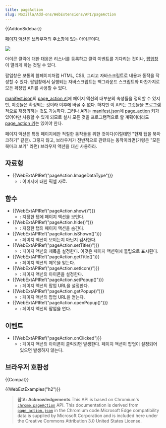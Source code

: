 ```yaml
---
title: pageAction
slug: Mozilla/Add-ons/WebExtensions/API/pageAction
---
```


{{AddonSidebar}}

[페이지 액션](/ko/docs/Mozilla/Add-ons/WebExtensions/Page_actions)은 브라우저의 주소창에 있는 아이콘이다.

![](page-action.png)

아이콘 클릭에 대한 대응은 리스너를 등록하고 클릭 이벤트를 기다리는 것이나, [팝업창](/ko/docs/Mozilla/Add-ons/WebExtensions/Popups)이 열리게 하는 것일 수 있다.

팝업창은 보통의 웹페이지처럼 HTML, CSS, 그리고 자바스크립트로 내용과 동작을 작성할 수 있다. 팝업창에서 실행되는 자바스크립트는 백그라운드 스크립트와 마찬가지로 모든 확장앱 API를 사용할 수 있다.

[manifest.json](/ko/docs/Mozilla/Add-ons/WebExtensions/manifest.json)의 [page_action 키](/en-US/Add-ons/WebExtensions/manifest.json/page_action)에 페이지 액션의 대부분의 속성들을 정의할 수 있지만, 이것들은 확정되는 것이라 이후에 바꿀 수 없다. 하지만 이 API는 그것들을 프로그램적으로 재정의하는 것도 가능하다. 그러나 API는 [manifest.json](/ko/docs/Mozilla/Add-ons/WebExtensions/manifest.json)에 [page_action](/en-US/Add-ons/WebExtensions/manifest.json/page_action) 키가 있어야만 사용할 수 있게 되므로 설사 모든 것을 프로그램적으로 할 계획이더라도 [page_action 키](/en-US/Add-ons/WebExtensions/manifest.json/page_action)는 있어야 한다.

페이지 액션은 특정 페이지에만 적절한 동작들을 위한 것이다(이럴테면 "현재 탭을 북마크하기" 같은). 그렇지 않고, 브라우저가 전반적으로 관련되는 동작이라면(가령은 "모든 북마크 보기" 라면) 브라우저 액션을 대신 사용하라.

## 자료형

- {{WebExtAPIRef("pageAction.ImageDataType")}}
  - : 이미지에 대한 픽셀 자료.

## 함수

- {{WebExtAPIRef("pageAction.show()")}}
  - : 지정한 탭에 페이지 액션을 보인다.
- {{WebExtAPIRef("pageAction.hide()")}}
  - : 지정한 탭의 페이지 액션을 숨긴다.
- {{WebExtAPIRef("pageAction.isShown()")}}
  - : 페이지 액션이 보이는지 아닌지 검사한다.
- {{WebExtAPIRef("pageAction.setTitle()")}}
  - : 페이지 액션의 제목을 설정한다. 이것은 페이지 액션위에 툴팁으로 표시된다.
- {{WebExtAPIRef("pageAction.getTitle()")}}
  - : 페이지 액션의 제목을 얻는다.
- {{WebExtAPIRef("pageAction.setIcon()")}}
  - : 페이지 액션의 아이콘을 설정한다.
- {{WebExtAPIRef("pageAction.setPopup()")}}
  - : 페이지 액션의 팝업 URL을 설정한다.
- {{WebExtAPIRef("pageAction.getPopup()")}}
  - : 페이지 액션의 팝업 URL을 얻는다.
- {{WebExtAPIRef("pageAction.openPopup()")}}
  - : 페이지 액션의 팝업을 연다.

## 이벤트

- {{WebExtAPIRef("pageAction.onClicked")}}
  - : 페이지 액션의 아이콘이 클릭되면 발생한다. 페이지 액션이 팝업이 설정되어 있으면 발생하지 않는다.

## 브라우저 호환성

{{Compat}}

{{WebExtExamples("h2")}}

> **참고:** **Acknowledgements** This API is based on Chromium's [`chrome.pageAction`](https://developer.chrome.com/extensions/pageAction) API. This documentation is derived from [`page_action.json`](https://chromium.googlesource.com/chromium/src/+/master/chrome/common/extensions/api/page_action.json) in the Chromium code.Microsoft Edge compatibility data is supplied by Microsoft Corporation and is included here under the Creative Commons Attribution 3.0 United States License.

<!--
// Copyright 2015 The Chromium Authors. All rights reserved.
//
// Redistribution and use in source and binary forms, with or without
// modification, are permitted provided that the following conditions are
// met:
//
//    * Redistributions of source code must retain the above copyright
// notice, this list of conditions and the following disclaimer.
//    * Redistributions in binary form must reproduce the above
// copyright notice, this list of conditions and the following disclaimer
// in the documentation and/or other materials provided with the
// distribution.
//    * Neither the name of Google Inc. nor the names of its
// contributors may be used to endorse or promote products derived from
// this software without specific prior written permission.
//
// THIS SOFTWARE IS PROVIDED BY THE COPYRIGHT HOLDERS AND CONTRIBUTORS
// "AS IS" AND ANY EXPRESS OR IMPLIED WARRANTIES, INCLUDING, BUT NOT
// LIMITED TO, THE IMPLIED WARRANTIES OF MERCHANTABILITY AND FITNESS FOR
// A PARTICULAR PURPOSE ARE DISCLAIMED. IN NO EVENT SHALL THE COPYRIGHT
// OWNER OR CONTRIBUTORS BE LIABLE FOR ANY DIRECT, INDIRECT, INCIDENTAL,
// SPECIAL, EXEMPLARY, OR CONSEQUENTIAL DAMAGES (INCLUDING, BUT NOT
// LIMITED TO, PROCUREMENT OF SUBSTITUTE GOODS OR SERVICES; LOSS OF USE,
// DATA, OR PROFITS; OR BUSINESS INTERRUPTION) HOWEVER CAUSED AND ON ANY
// THEORY OF LIABILITY, WHETHER IN CONTRACT, STRICT LIABILITY, OR TORT
// (INCLUDING NEGLIGENCE OR OTHERWISE) ARISING IN ANY WAY OUT OF THE USE
// OF THIS SOFTWARE, EVEN IF ADVISED OF THE POSSIBILITY OF SUCH DAMAGE.
-->
